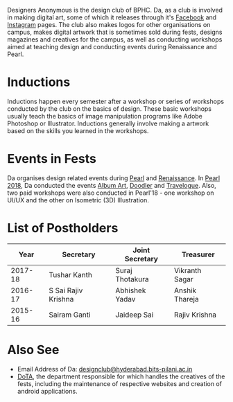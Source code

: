 <!-- TITLE: Designers Anonymous -->
<!-- SUBTITLE: Designers Anonymous, often abbreviated Da, is the design club of BITS Hyderabad. -->

Designers Anonymous is the design club of BPHC. Da, as a club is involved in making digital art, some of which it releases through it's [Facebook](https://www.facebook.com/designclubbphc/) and [Instagram](https://www.instagram.com/da_bphc/) pages. The club also makes logos for other organisations on campus, makes digital artwork that is sometimes sold during fests, designs magazines and creatives for the campus, as well as conducting workshops aimed at teaching design and conducting events during Renaissance and Pearl. 
# Inductions
Inductions happen every semester after a workshop or series of workshops conducted by the club on the basics of design. These basic workshops usually teach the basics of image manipulation programs like Adobe Photoshop or Illustrator. Inductions generally involve making a artwork based on the skills you learned in the workshops.
# Events in Fests
Da organises design related events during [Pearl](/fests/pearl) and [Renaissance](/fests/renaissance). In [Pearl 2018](/fests/pearl/2018), Da conducted the events [Album Art](/fests/pearl/events/album-art), [Doodler](/fests/pearl/events/doodler) and [Travelogue](/fests/pearl/fests/pearl/events/travelogue). Also, two paid workshops were also conducted in Pearl'18 - one workshop on UI/UX and the other on Isometric (3D) Illustration. 
# List of Postholders
<center>

| Year | Secretary | Joint Secretary | Treasurer |
|--|--|--|--|
| 2017-18 | Tushar Kanth | Suraj Thotakura | Vikranth Sagar |
| 2016-17 | S Sai Rajiv Krishna | Abhishek Yadav | Anshik Thareja |
| 2015-16 | Sairam Ganti | Jaideep Sai | Rajiv Krishna |

</center>

# Also See
- Email Address of Da: [designclub@hyderabad.bits-pilani.ac.in](mailto:designclub@hyderabad.bits-pilani.ac.in)
- [DoTA](/orgs/dota), the department responsible for which handles the creatives of the fests, including the maintenance of respective websites and creation of android applications.